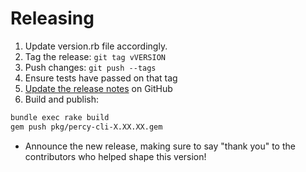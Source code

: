 # Releasing

1. Update version.rb file accordingly.
1. Tag the release: `git tag vVERSION`
1. Push changes: `git push --tags`
1. Ensure tests have passed on that tag
1. [Update the release notes](https://github.com/percy/percy-cli/releases) on GitHub
1. Build and publish:

```bash
bundle exec rake build
gem push pkg/percy-cli-X.XX.XX.gem
```

* Announce the new release,
   making sure to say "thank you" to the contributors
   who helped shape this version!
